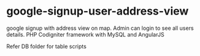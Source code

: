 # google-signup-user-address-view
google signup with address view on map.
Admin can login to see all users details.
PHP Codigniter framework with MySQL and AngularJS


Refer DB folder for table scripts
